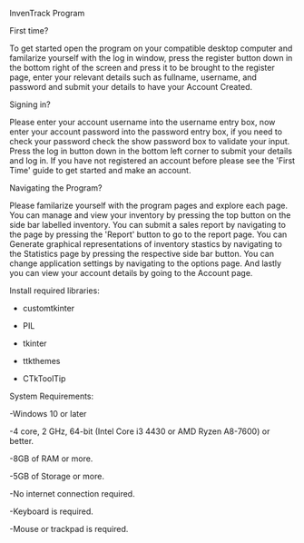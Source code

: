 InvenTrack Program

First time?

To get started open the program on your compatible desktop computer and
familarize yourself with the log in window, press the register button
down in the bottom right of the screen and press it to be brought to
the register page, enter your relevant details such as fullname, 
username, and password and submit your details to have your Account 
Created.

Signing in?

Please enter your account username into the username entry box, now
enter your account password into the password entry box, if you need
to check your password check the show password box to validate your
input. Press the log in button down in the bottom left corner to
submit your details and log in. If you have not registered an account
before please see the 'First Time' guide to get started and make an
account. 

Navigating the Program?

Please familarize yourself with the program pages and explore each page.
You can manage and view your inventory by pressing the top button on the
side bar labelled inventory. You can submit a sales report by navigating
to the page by pressing the 'Report' button to go to the report page. You
can Generate graphical representations of inventory stastics by navigating
to the Statistics page by pressing the respective side bar button. You can
change application settings by navigating to the options page. And lastly
you can view your account details by going to the Account page. 

Install required libraries:


- customtkinter

- PIL

- tkinter

- ttkthemes

- CTkToolTip


System Requirements:


-Windows 10 or later

-4 core, 2 GHz, 64-bit (Intel Core i3 4430 or AMD Ryzen A8-7600) or better.

-8GB of RAM or more.

-5GB of Storage or more.

-No internet connection required.

-Keyboard is required.

-Mouse or trackpad is required.

